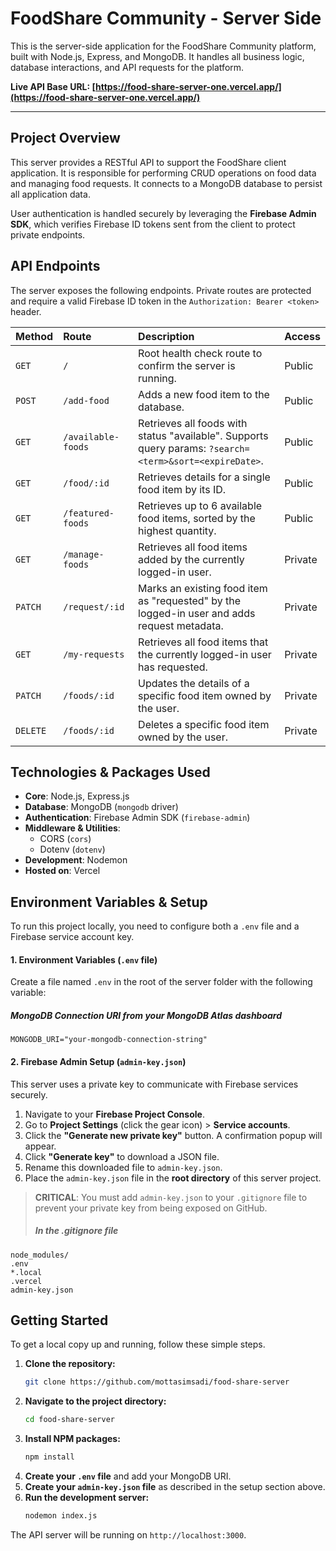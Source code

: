 # FoodShare Community - Server Side

This is the server-side application for the FoodShare Community platform, built with Node.js, Express, and MongoDB. It handles all business logic, database interactions, and API requests for the platform.

**Live API Base URL: [https://food-share-server-one.vercel.app/](https://food-share-server-one.vercel.app/)**

---

## Project Overview

This server provides a RESTful API to support the FoodShare client application. It is responsible for performing CRUD operations on food data and managing food requests. It connects to a MongoDB database to persist all application data.

User authentication is handled securely by leveraging the **Firebase Admin SDK**, which verifies Firebase ID tokens sent from the client to protect private endpoints.

## API Endpoints

The server exposes the following endpoints. Private routes are protected and require a valid Firebase ID token in the `Authorization: Bearer <token>` header.

| Method   | Route                | Description                                                                                              | Access  |
| :------- | :------------------- | :------------------------------------------------------------------------------------------------------- | :------ |
| `GET`    | `/`                  | Root health check route to confirm the server is running.                                                | Public  |
| `POST`   | `/add-food`          | Adds a new food item to the database.                                                                    | Public  |
| `GET`    | `/available-foods`   | Retrieves all foods with status "available". Supports query params: `?search=<term>&sort=<expireDate>`.   | Public  |
| `GET`    | `/food/:id`          | Retrieves details for a single food item by its ID.                                                      | Public  |
| `GET`    | `/featured-foods`    | Retrieves up to 6 available food items, sorted by the highest quantity.                                  | Public  |
| `GET`    | `/manage-foods`      | Retrieves all food items added by the currently logged-in user.                                          | Private |
| `PATCH`  | `/request/:id`       | Marks an existing food item as "requested" by the logged-in user and adds request metadata.              | Private |
| `GET`    | `/my-requests`       | Retrieves all food items that the currently logged-in user has requested.                                | Private |
| `PATCH`  | `/foods/:id`         | Updates the details of a specific food item owned by the user.                                           | Private |
| `DELETE` | `/foods/:id`         | Deletes a specific food item owned by the user.                                                          | Private |

## Technologies & Packages Used

-   **Core**: Node.js, Express.js
-   **Database**: MongoDB (`mongodb` driver)
-   **Authentication**: Firebase Admin SDK (`firebase-admin`)
-   **Middleware & Utilities**:
    -   CORS (`cors`)
    -   Dotenv (`dotenv`)
-   **Development**: Nodemon
-   **Hosted on**: Vercel

## Environment Variables & Setup

To run this project locally, you need to configure both a `.env` file and a Firebase service account key.

#### 1. Environment Variables (`.env` file)

Create a file named `.env` in the root of the server folder with the following variable:

##### MongoDB Connection URI from your MongoDB Atlas dashboard

```
MONGODB_URI="your-mongodb-connection-string"

```

#### 2. Firebase Admin Setup (`admin-key.json`)

This server uses a private key to communicate with Firebase services securely.

1.  Navigate to your **Firebase Project Console**.
2.  Go to **Project Settings** (click the gear icon) > **Service accounts**.
3.  Click the **"Generate new private key"** button. A confirmation popup will appear.
4.  Click **"Generate key"** to download a JSON file.
5.  Rename this downloaded file to `admin-key.json`.
6.  Place the `admin-key.json` file in the **root directory** of this server project.

> **CRITICAL**: You must add `admin-key.json` to your `.gitignore` file to prevent your private key from being exposed on GitHub.
> ##### In the .gitignore file
>
```
node_modules/
.env
*.local
.vercel
admin-key.json

```

## Getting Started

To get a local copy up and running, follow these simple steps.

1.  **Clone the repository:**
    ```sh
    git clone https://github.com/mottasimsadi/food-share-server
    ```
2.  **Navigate to the project directory:**
    ```sh
    cd food-share-server
    ```
3.  **Install NPM packages:**
    ```sh
    npm install
    ```
4.  **Create your `.env` file** and add your MongoDB URI.
5.  **Create your `admin-key.json` file** as described in the setup section above.
6.  **Run the development server:**
    ```sh
    nodemon index.js
    ```
The API server will be running on `http://localhost:3000`.
